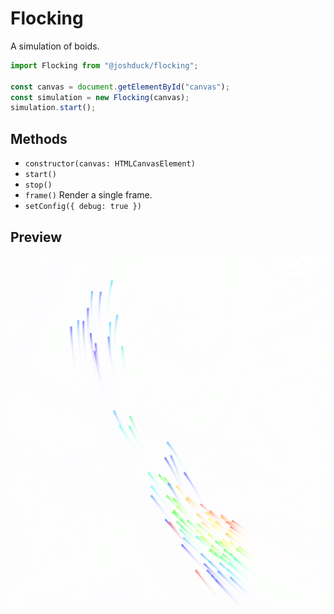 # Flocking

A simulation of boids.

```javascript
import Flocking from "@joshduck/flocking";

const canvas = document.getElementById("canvas");
const simulation = new Flocking(canvas);
simulation.start();
```

## Methods

* `constructor(canvas: HTMLCanvasElement)`
* `start()`
* `stop()`
* `frame()` Render a single frame.
* `setConfig({ debug: true })`

## Preview

![Screenshot](../../static/screen.png)
